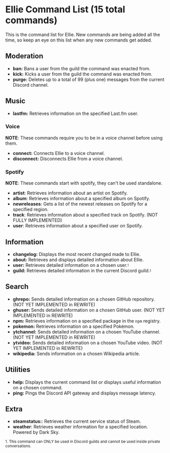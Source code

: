 # Ellie Command List (15 total commands)

This is the command list for Ellie. New commands are being added all the time, so keep an eye on this list
when any new commands get added.

## Moderation

* **ban:** Bans a user from the guild the command was enacted from.
* **kick:** Kicks a user from the guild the command was enacted from.
* **purge:** Deletes up to a total of 99 (plus one) messages from the current Discord channel.

## Music

* **lastfm:** Retrieves information on the specified Last.fm user.

### Voice

**NOTE**: These commands require you to be in a voice channel before using them.

* **connect:** Connects Ellie to a voice channel.
* **disconnect:** Disconnects Ellie from a voice channel.

### Spotify

**NOTE**: These commands start with <prefix>spotify, they can't be used standalone.

* **artist**: Retrieves information about an artist on Spotify.
* **album**: Retrieves information about a specified album on Spotify.
* **newreleases**: Gets a list of the newest releases on Spotify for a specified region.
* **track**: Retrieves information about a specified track on Spotify. (NOT FULLY IMPLEMENTED)
* **user**: Retrieves information about a specified user on Spotify.

## Information

* **changelog:** Displays the most recent changed made to Ellie.
* **about:** Retrieves and displays detailed information about Ellie.
* **user:** Retrieves detailed information on a chosen user.<sub><sup>1</sup></sub>
* **guild:** Retrieves detailed information in the current Discord guild.<sub><sup>1</sup></sub>

## Search

* **ghrepo:** Sends detailed information on a chosen GitHub repository. (NOT YET IMPLEMENTED in REWRITE)
* **ghuser:** Sends detailed information on a chosen GitHub user. (NOT YET IMPLEMENTED in REWRITE)
* **npm:** Retrieves information on a specified package in the `npm` registry.
* **pokemon:** Retrieves information on a specified Pokémon.
* **ytchannel:** Sends detailed information on a chosen YouTube channel. (NOT YET IMPLEMENTED in REWRITE)
* **ytvideo:** Sends detailed information on a chosen YouTube video. (NOT YET IMPLEMENTED in REWRITE)
* **wikipedia:** Sends information on a chosen Wikipedia article.

## Utilities

* **help:** Displays the current command list or displays useful information on a chosen command.
* **ping:** Pings the Discord API gateway and displays message latency.

## Extra

* **steamstatus:**: Retrieves the current service status of Steam.
* **weather**: Retrieves weather information for a specified location. Powered by Dark Sky.

<sub>1. This command can ONLY be used in Discord guilds and cannot be used inside private conversations.</sub><br>

